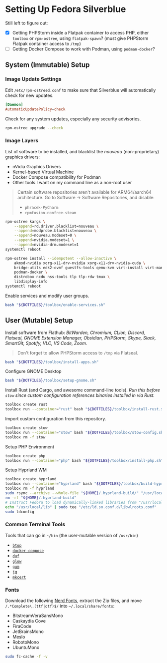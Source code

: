 # Setting Up Fedora Silverblue

Still left to figure out:
- [x] Getting PHPStorm inside a Flatpak container to access PHP, either `toolbox` or `rpm-ostree`, using `flatpak-spawn`?
  (must give PHPStorm Flatpak container access to `/tmp`)
- [ ] Getting Docker Compose to work with Podman, using `podman-docker`?

## System (Immutable) Setup

### Image Update Settings
Edit `/etc/rpm-ostreed.conf` to make sure that Silverblue will automatically check for new updates.
```conf
[Daemon]
AutomaticUpdatePolicy=check
```

Check for any system updates, especially any security advisories.
```bash
rpm-ostree upgrade --check
```

### Image Layers

List of software to be installed, and blacklist the _nouveau_ (non-proprietary) graphics drivers:
- nVidia Graphics Drivers
- Kernel-based Virtual Machine
- Docker Compose compatibility for Podman
- Other tools I want on my command line as a non-root user

> Certain software repositories aren't available for ARM64/aarch64 architecture. Go to Software
> &rarr; Software Repositories, and disable:
> - `phracek-PyCharm`
> - `rpmfusion-nonfree-steam`

```bash
rpm-ostree kargs \
    --append=rd.driver.blacklist=nouveau \
    --append=modprobe.blacklist=nouveau \
    --append=nouveau.modeset=0 \
    --append=nvidia.modeset=1 \
    --append=nvidia-drm.modeset=1
systemctl reboot

rpm-ostree install --idempotent --allow-inactive \
    akmod-nvidia xorg-x11-drv-nvidia xorg-x11-drv-nvidia-cuda \
    bridge-utils edk2-ovmf guestfs-tools qemu-kvm virt-install virt-manager virt-top \
    podman-docker \
    distrobox ncdu nss-tools tlp tlp-rdw tmux \
    libdisplay-info
systemctl reboot
```

Enable services and modify user groups.
```bash
bash "${DOTFILES}/toolbox/enable-services.sh"
```

## User (Mutable) Setup

Install software from Flathub: _BitWarden, Chromium, CLion, Discord, Flatseal,
GNOME Extension Manager, Obsidian, PHPStorm, Skype, Slack, SmartGit, Spotify,
VLC, VS Code, Zoom._

> Don't forget to allow PHPStorm access to `/tmp` via Flatseal.

```bash
bash "${DOTFILES}/toolbox/install-apps.sh"
```

Configure GNOME Desktop
```bash
bash "${DOTFILES}/toolbox/setup-gnome.sh"
```

Install Rust (and Cargo, and awesome command-line tools). _Run this before `stow`
since custom configuration references binaries installed in via Rust._
```bash
toolbox create rust
toolbox run --container="rust" bash "${DOTFILES}/toolbox/install-rust.sh"
```

Import custom configuration from this repository.
```bash
toolbox create stow
toolbox run --container="stow" bash "${DOTFILES}/toolbox/stow-config.sh"
toolbox rm -f stow
```

Setup PHP Environment
```bash
toolbox create php
toolbox run --container="php" bash "${DOTFILES}/toolbox/install-php.sh"
```

Setup Hyprland WM
```bash
toolbox create hyprland
toolbox run --container="hyprland" bash "${DOTFILES}/toolbox/build-hyprland.sh"
toolbox rm -f hyprland
sudo rsync --archive --whole-file "${HOME}/.hyprland-build/" "/usr/local/"
rm -rf "${HOME}/.hyprland-build"
# Instruct Fedora to load dynamically-linked libraries from "/usr/local/lib".
echo "/usr/local/lib" | sudo tee "/etc/ld.so.conf.d/libwlroots.conf"
sudo ldconfig
```

### Common Terminal Tools
Tools that can go in `~/bin` (the user-mutable version of `/usr/bin`)
- [`btop`](https://github.com/aristocratos/btop)
- [`docker-compose`](https://github.com/docker/compose)
- [`duf`](https://github.com/muesli/duf)
- [`glow`](https://github.com/charmbracelet/glow)
- [`gum`](https://github.com/charmbracelet/gum)
- [`jq`](https://github.com/stedolan/jq)
- [`mkcert`](https://github.com/FiloSottile/mkcert)

### Fonts
Download the following [Nerd Fonts](https://www.nerdfonts.com/font-downloads), extract the Zip files, and move `/.*Complete\.(ttf|otf)$/` into `~/.local/share/fonts`:
- BitstreamVeraSansMono
- Caskaydia Cove
- FiraCode
- JetBrainsMono
- Meslo
- RobotoMono
- UbuntuMono

```bash
sudo fc-cache -f -v
```
